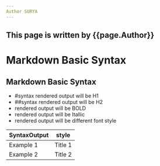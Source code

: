 ```yaml
---
Author SURYA
---
```


## This page is written by {{page.Author}}

# Markdown Basic Syntax
## Markdown Basic Syntax
- #syntax rendered output will be H1
- ##syntax rendered output will be H2
-   rendered output will be BOLD
-  rendered output will be Itallic
-  rendered output will be different font style

|SyntaxOutput|style|
|-------|-----------|
|Example 1|Title 1|
|Example 2|Title 2|
